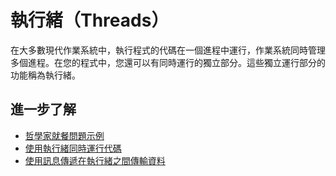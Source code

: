 # 執行緒（Threads）

在大多數現代作業系統中，執行程式的代碼在一個進程中運行，作業系統同時管理多個進程。在您的程式中，您還可以有同時運行的獨立部分。這些獨立運行部分的功能稱為執行緒。

## 進一步了解

- [哲學家就餐問題示例](https://doc.rust-lang.org/1.4.0/book/dining-philosophers.html)
- [使用執行緒同時運行代碼](https://doc.rust-lang.org/book/ch16-01-threads.html)
- [使用訊息傳遞在執行緒之間傳輸資料](https://doc.rust-lang.org/book/ch16-02-message-passing.html)
